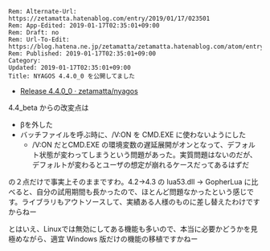 ```header
Rem: Alternate-Url: https://zetamatta.hatenablog.com/entry/2019/01/17/023501
Rem: App-Edited: 2019-01-17T02:35:01+09:00
Rem: Draft: no
Rem: Url-To-Edit: https://blog.hatena.ne.jp/zetamatta/zetamatta.hatenablog.com/atom/entry/10257846132706848250
Rem: Published: 2019-01-17T02:35:01+09:00
Category:
Updated: 2019-01-17T02:35:01+09:00
Title: NYAGOS 4.4.0_0 を公開してました
```
* [Release 4.4.0_0 · zetamatta/nyagos](https://github.com/zetamatta/nyagos/releases/tag/4.4.0_0)

4.4_beta からの改変点は

* βを外した
* バッチファイルを呼ぶ時に、/V:ON を CMD.EXE に使わないようにした
    * /V:ON だとCMD.EXE の環境変数の遅延展開がオンとなって、デフォルト状態が変わってしまうという問題があった。実質問題はないのだが、デフォルトが変わるとユーザの想定が崩れるケースだってあるはずだ

の２点だけで事実上そのままですわ。4.2→4.3 の lua53.dll → GopherLua に比べると、自分の試用期間も長かったので、ほとんど問題なかったという感じです。ライブラリもアウトソースして、実績ある人様のものに差し替えたわけですからねー

とはいえ、Linuxでは無効にしてある機能も多いので、本当に必要かどうかを見極めながら、適宜 Windows 版だけの機能の移植ですかねー
